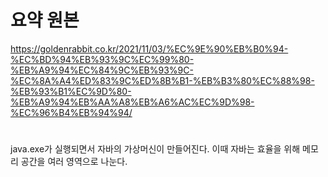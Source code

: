 

# 요약 원본
https://goldenrabbit.co.kr/2021/11/03/%EC%9E%90%EB%B0%94-%EC%BD%94%EB%93%9C%EC%99%80-%EB%A9%94%EC%84%9C%EB%93%9C-%EC%8A%A4%ED%83%9C%ED%8B%B1-%EB%B3%80%EC%88%98-%EB%93%B1%EC%9D%80-%EB%A9%94%EB%AA%A8%EB%A6%AC%EC%9D%98-%EC%96%B4%EB%94%94/

# 
java.exe가 실행되면서 자바의 가상머신이 만들어진다.
이때 자바는 효율을 위해 메모리 공간을 여러 영역으로 나눈다. 
